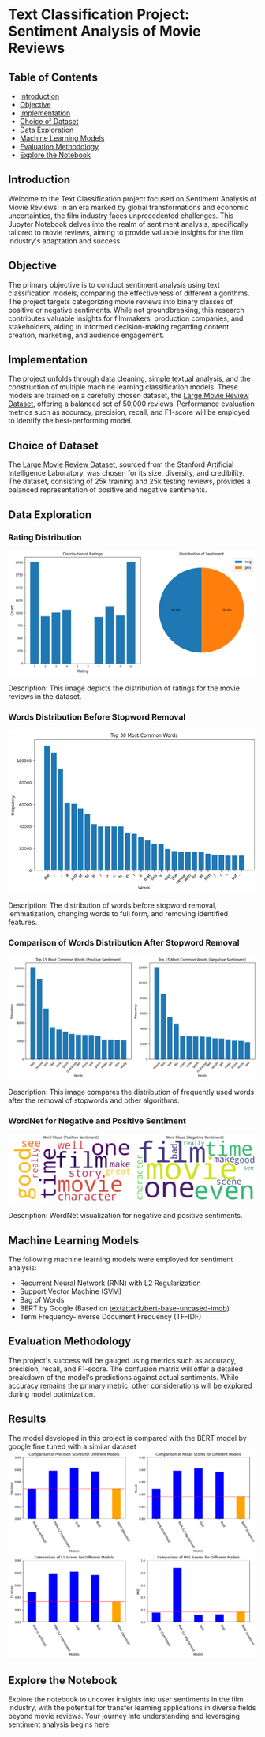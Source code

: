 # Text Classification Project: Sentiment Analysis of Movie Reviews

## Table of Contents
- [Introduction](#introduction)
- [Objective](#objective)
- [Implementation](#implementation)
- [Choice of Dataset](#choice-of-dataset)
- [Data Exploration](#data-exploration)
- [Machine Learning Models](#machine-learning-models)
- [Evaluation Methodology](#evaluation-methodology)
- [Explore the Notebook](#explore-the-notebook)

## Introduction
Welcome to the Text Classification project focused on Sentiment Analysis of Movie Reviews! In an era marked by global transformations and economic uncertainties, the film industry faces unprecedented challenges. This Jupyter Notebook delves into the realm of sentiment analysis, specifically tailored to movie reviews, aiming to provide valuable insights for the film industry's adaptation and success.

## Objective
The primary objective is to conduct sentiment analysis using text classification models, comparing the effectiveness of different algorithms. The project targets categorizing movie reviews into binary classes of positive or negative sentiments. While not groundbreaking, this research contributes valuable insights for filmmakers, production companies, and stakeholders, aiding in informed decision-making regarding content creation, marketing, and audience engagement.

## Implementation
The project unfolds through data cleaning, simple textual analysis, and the construction of multiple machine learning classification models. These models are trained on a carefully chosen dataset, the [Large Movie Review Dataset](https://ai.stanford.edu/~amaas/data/sentiment/), offering a balanced set of 50,000 reviews. Performance evaluation metrics such as accuracy, precision, recall, and F1-score will be employed to identify the best-performing model.

## Choice of Dataset
The [Large Movie Review Dataset](https://ai.stanford.edu/~amaas/data/sentiment/), sourced from the Stanford Artificial Intelligence Laboratory, was chosen for its size, diversity, and credibility. The dataset, consisting of 25k training and 25k testing reviews, provides a balanced representation of positive and negative sentiments.

## Data Exploration
### Rating Distribution
![Rating Distribution](images/rating_dist.png)

Description: This image depicts the distribution of ratings for the movie reviews in the dataset.

### Words Distribution Before Stopword Removal
![Words Distribution Before Stopword Removal](images/words_dis.png)

Description: The distribution of words before stopword removal, lemmatization, changing words to full form, and removing identified features.

### Comparison of Words Distribution After Stopword Removal
![Comparison of Words Distribution After Stopword Removal](images/word_dis_compare.png)

Description: This image compares the distribution of frequently used words after the removal of stopwords and other algorithms.

### WordNet for Negative and Positive Sentiment
![WordNet for Negative and Positive Sentiment](images/word_net.png)

Description: WordNet visualization for negative and positive sentiments.

## Machine Learning Models
The following machine learning models were employed for sentiment analysis:
- Recurrent Neural Network (RNN) with L2 Regularization
- Support Vector Machine (SVM)
- Bag of Words
- BERT by Google (Based on [textattack/bert-base-uncased-imdb](https://huggingface.co/textattack/bert-base-uncased-imdb))
- Term Frequency-Inverse Document Frequency (TF-IDF)

## Evaluation Methodology
The project's success will be gauged using metrics such as accuracy, precision, recall, and F1-score. The confusion matrix will offer a detailed breakdown of the model's predictions against actual sentiments. While accuracy remains the primary metric, other considerations will be explored during model optimization.

## Results 
The model developed in this project is compared with the BERT model by google fine tuned with a similar dataset
![result](images/model_compare.png)

## Explore the Notebook
Explore the notebook to uncover insights into user sentiments in the film industry, with the potential for transfer learning applications in diverse fields beyond movie reviews. Your journey into understanding and leveraging sentiment analysis begins here!
